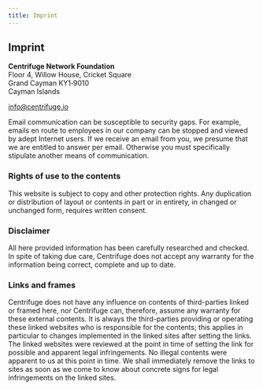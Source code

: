 ```yaml
---
title: Imprint
---
```


<Section>
<Row>
<Col span={8}>

# Imprint

**Centrifuge Network Foundation**<br />
Floor 4, Willow House, Cricket Square<br />
Grand Cayman KY1‐9010<br />
Cayman Islands<br />

info@centrifuge.io

Email communication can be susceptible to security gaps. For example, emails en route to employees in our company can be stopped and viewed by adept Internet users. If we receive an email from you, we presume that we are entitled to answer per email. Otherwise you must specifically stipulate another means of communication.

### Rights of use to the contents

This website is subject to copy and other protection rights. Any duplication or distribution of layout or contents in part or in entirety, in changed or unchanged form, requires written consent.

### Disclaimer

All here provided information has been carefully researched and checked. In spite of taking due care, Centrifuge does not accept any warranty for the information being correct, complete and up to date.

### Links and frames

Centrifuge does not have any influence on contents of third-parties linked or framed here, nor Centrifuge can, therefore, assume any warranty for these external contents. It is always the third-parties providing or operating these linked websites who is responsible for the contents; this applies in particular to changes implemented in the linked sites after setting the links. The linked websites were reviewed at the point in time of setting the link for possible and apparent legal infringements. No illegal contents were apparent to us at this point in time. We shall immediately remove the links to sites as soon as we come to know about concrete signs for legal infringements on the linked sites.

</Col>
</Row>
</Section>
